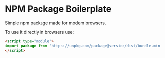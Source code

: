 # NPM Package Boilerplate

Simple npm package made for modern browsers.

To use it directly in browsers use:

```html
<script type="module">
import package from 'https://unpkg.com/package@version/dist/bundle.min.js'
</script>
```
